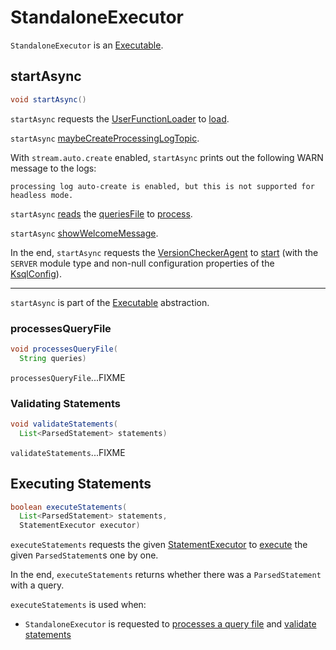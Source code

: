 # StandaloneExecutor

`StandaloneExecutor` is an [Executable](Executable.md).

## <span id="startAsync"> startAsync

```java
void startAsync()
```

`startAsync` requests the [UserFunctionLoader](#udfLoader) to [load](../UserFunctionLoader.md#load).

`startAsync` [maybeCreateProcessingLogTopic](ProcessingLogServerUtils.md#maybeCreateProcessingLogTopic).

With `stream.auto.create` enabled, `startAsync` prints out the following WARN message to the logs:

```text
processing log auto-create is enabled, but this is not supported for headless mode.
```

`startAsync` [reads](#readQueriesFile) the [queriesFile](#queriesFile) to [process](#processesQueryFile).

`startAsync` [showWelcomeMessage](#showWelcomeMessage).

In the end, `startAsync` requests the [VersionCheckerAgent](#versionChecker) to [start](../VersionCheckerAgent.md#start) (with the `SERVER` module type and non-null configuration properties of the [KsqlConfig](#ksqlConfig)).

---

`startAsync` is part of the [Executable](Executable.md#startAsync) abstraction.

### <span id="processesQueryFile"> processesQueryFile

```java
void processesQueryFile(
  String queries)
```

`processesQueryFile`...FIXME

### <span id="validateStatements"> Validating Statements

```java
void validateStatements(
  List<ParsedStatement> statements)
```

`validateStatements`...FIXME

## <span id="executeStatements"> Executing Statements

```java
boolean executeStatements(
  List<ParsedStatement> statements,
  StatementExecutor executor)
```

`executeStatements` requests the given [StatementExecutor](StatementExecutor.md) to [execute](StatementExecutor.md#execute) the given `ParsedStatement`s one by one.

In the end, `executeStatements` returns whether there was a `ParsedStatement` with a query.

`executeStatements` is used when:

* `StandaloneExecutor` is requested to [processes a query file](#processesQueryFile) and [validate statements](#validateStatements)
